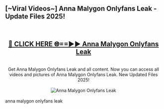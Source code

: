<h2>[~Viral Videos~] Anna Malygon Onlyfans Leak - Update Files 2025!</h2>
<br>
<div align="center">
<h2><a href="https://betterlinks.top/A2PfLJ" rel="nofollow">🔴 CLICK HERE 🌐==►► Anna Malygon Onlyfans Leak</a></h2>
<br>
Get Anna Malygon Onlyfans Leak and all content. Now you can access all videos and pictures of Anna Malygon Onlyfans Leak. New Updated Files 2025!
<br>
<br>
<a href="https://betterlinks.top/A2PfLJ" rel="nofollow" data-target="animated-image.originalLink"><img src="https://i.ibb.co.com/WyWwxjT/player-gif2.gif" alt="Anna Malygon Onlyfans Leak" style="max-width: 100%; display: inline-block;" data-target="animated-image.originalImage"></a>
</div>
<br>
anna malygon onlyfans leak